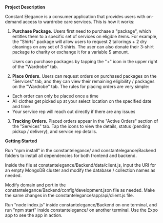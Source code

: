 **Project Description**

Constant Elegance is a consumer application that provides users with on-demand access to wardrobe care services. This is how it works:

1. **Purchase Package.**
   Users first need to purchase a "package", which entitles them to a specific set of services on eligible items. For example, the "Shirts" package will allow users to request 2 tailorings + 2 dry cleanings on any set of 3 shirts. The user can also donate their 3-shirt package to charity or exchange it for a variable $ amount.

   Users can purchase packages by tapping the "+" icon in the upper right of the "Wardrobe" tab.
   
3. **Place Orders.**
   Users can request orders on purchased packages on the "Services" tab, and they can view their remaining eligibility / packages on the "Wardrobe" tab. The rules for placing orders are very simple:
   
  - Each order can only be placed once a time
  - All clothes get picked up at your select location on the specified date and time
  - Your service rep will reach out directly if there are any issues

3. **Tracking Orders.**
   Placed orders appear in the "Active Orders" section of the "Services" tab. Tap the icons to view the details, status (pending pickup / delivery), and service rep details.

**Getting Started**

Run "npm install" in the constantelegance/ and constantelegance/Backend folders to install all dependencies for both frontend and backend.

Inside the file at constantelegance/Backend/data/client.js, input the URI for an empty MongoDB cluster and modify the database / collection names as needed.

Modify domain and port in the constantelegance/Backend/config/development.json file as needed. Make the same changes in the constantelegance/app/api/client.js file.

Run "node index.js" inside constantelegance/Backend on one terminal, and run "npm start" inside constantelegance/ on another terminal. Use the Expo app to see the app in action.
